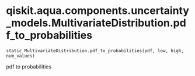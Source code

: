 # qiskit.aqua.components.uncertainty\_models.MultivariateDistribution.pdf\_to\_probabilities

`static MultivariateDistribution.pdf_to_probabilities(pdf, low, high, num_values)`

pdf to probabilities
